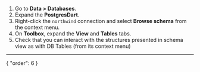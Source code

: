 1. Go to **Data > Databases**.
2. Expand the **PostgresDart**.
3. Right-click the `northwind` connection and select **Browse schema** from the context menu.
4. On **Toolbox**, expand the **View** and **Tables** tabs.
5. Check that you can interact with the structures presented in schema view as with DB Tables (from its context menu)
---
{
  "order": 6
}